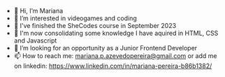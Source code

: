 - 👋 Hi, I’m Mariana
- 👀 I’m interested in videogames and coding
- 🌱 I've finished the SheCodes course in September 2023
- 📖 I'm now consolidating some knowledge I have aquired in HTML, CSS and Javascript
- 💞️ I’m looking for an opportunity as a Junior Frontend Developer
- 📫 How to reach me: mariana.p.azevedopereira@gmail.com or add me on linkedin: https://www.linkedin.com/in/mariana-pereira-b86b1382/

<!---
Maryp90/Maryp90 is a ✨ special ✨ repository because its `README.md` (this file) appears on your GitHub profile.
You can click the Preview link to take a look at your changes.
--->
